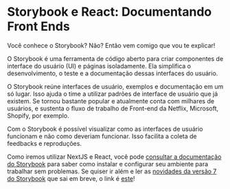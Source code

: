 # Storybook e React: Documentando Front Ends 

Você conhece o Storybook? Não? Então vem comigo que vou te explicar!

O Storybook é uma ferramenta de código aberto para criar componentes de interface do usuário (UI) e páginas isoladamente. Ela simplifica o desenvolvimento, o teste e a documentação dessas interfaces do usuário.

O Storybook reúne interfaces de usuário, exemplos e documentação em um só lugar. Isso ajuda o time a utilizar padrões de interface de usuário que já existem. Se tornou bastante popular e atualmente conta com milhares de usuários, e sustenta o fluxo de trabalho de Front-end da Netflix, Microsoft, Shopify, por exemplo.

Com o Storybook é possível visualizar como as interfaces de usuário funcionam e não como deveriam funcionar. Isso facilita a coleta de feedbacks e reproduções.

Como iremos utilizar NextJS e React, você pode [consultar a documentação do Storybook](https://storybook.js.org/docs/react/get-started/install) para saber como instalar e configurar seu ambiente para trabalhar sem problemas. Se quiser ir além e ler as [novidades da versão 7 do Storybook](https://storybook.js.org/blog/storybook-7-0-design-sneak-peek/) que sai em breve, o link é [este](https://storybook.js.org/blog/storybook-7-0-design-sneak-peek/)!
